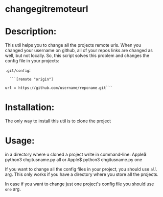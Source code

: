 # changegitremoteurl
# Description: 
This util helps you to change all the projects remote urls. When you changed your username on github, all of your repos links are changed as well, but not locally. So, this script solves this problem and changes the config file in your projects:

`.git/config`:

      ```[remote "origin"]
      
  	url = https://github.com/username/reponame.git```
  
# Installation:
  The only way to install this util is to clone the project
  
# Usage:
in a directory where u cloned a project write in command-line:
    Apple$ python3 chgitusname.py all
or
    Apple$ python3 chgitusname.py one
    
  If you want to change all the config files in your project, you should use `all` arg. This only works if you have a directory where you store all the projects.
  
  In case if you want to change just one project's config file you should use `one` arg.
